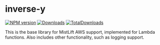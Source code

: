 # inverse-y

[![NPM version][npm-image]][npm-url]
[![Downloads][downloads-image]][npm-url]
[![TotalDownloads][total-downloads-image]][npm-url]

[build-status]: https://travis-ci.org/tremho/inverse-y.svg?branch=master

[build-url]: https://travis-ci.org/tremho/inverse-y

[npm-image]: http://img.shields.io/npm/v/inverse-y.svg

[npm-url]: https://npmjs.org/package/inverse-y

[downloads-image]: http://img.shields.io/npm/dm/inverse-y.svg

[total-downloads-image]: http://img.shields.io/npm/dt/inverse-y.svg?label=total%20downloads

This is the base library for MistLift AWS support, implemented for Lambda functions.
Also includes other functionality, such as logging support.

 
 
 
 
 
 
 

